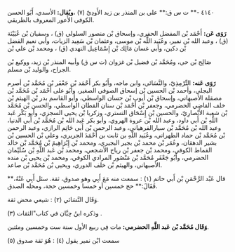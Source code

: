 ٤١٤٠ -** ت س ق:** علي بن المنذر بن زيد الأَودِيّ (٧) ،**ويُقال:** الأسدي، أَبُو الحسن الكوفي الأَعور المعروف بالطريقي.

**رَوَى عَن:** أَحْمَد بْن المفضل الحفري، وإسحاق بْن منصور السلولي (ق) ، وسفيان بْن عُيَيْنَة (ق) ، وعبد الله بْن نمير، وعُبَيد اللَّه بْن موسى، وعثمان بْن سَعِيد الزيات، وأبي نعيم الفضل بْن دكين، وأبي غسان مَالِك بْن إِسْمَاعِيل النهدي (ق) ، ومحمد بْن علي بْن

صَالِح بْن حي، ومُحَمَّد بْن فضيل بْن غزوان (ت س ق) وأبيه المنذر بْن زيد، ووكيع بْن الجراح، والوليد بْن مسلم.

**رَوَى عَنه:** التِّرْمِذِيّ، والنَّسَائي، وابن ماجه، وأَبُو بكر أَحْمَد بْن جَعْفَر بْن مُحَمَّد بْن أصرم البجلي، وأحمد بْن الحسين بْن إسحاق الصوفي الصغير، وأَبُو على أَحْمَد بْن مُحَمَّد بْن مصقلة الأصبهاني، وإسحاق بْن أيوب بْن حسان الواسطي، وأبو القاسم بدر بْن الهيثم بْن خلف القاضي الحضرمي، وجعفر بْن أَحْمَد بْن سنان القطان الواسطي، والحسن بْن مُحَمَّد بْن شعبة الأَنْصارِيّ، والحسين بْن إِسْحَاق التستري، وزكريا بْن يحيى السجزي، وأبو بَكْر عَبد اللَّهِ بْن أَبي داود، وعبد الله بْن عروة الهروي، وأبو بكر عَبد الله بْن مُحَمَّد بْن أَبي الدنيا، وعبد الله بْن مُحَمَّد بْن سيارالفرهياني، وعبد الرحمن بْن أَبي حَاتِم الرازي، وعبد الرحمن بْن مُحَمَّد بْن حماد الطهراني، وعُبَيد اللَّهِ بن ثابت بن أَحْمَدَ الجريري، وعلي بْن الحسين بْن بشير الدهقان، وعُمَر بْن محمد بْن بجير البجيري، ومحمد بْن إِبْرَاهِيمَ بْن مُحَمَّد بْن خالد القماط الكوفي، ومحمد بْن جعفر بْن رياح الأشجعي، ومحمد بْن عَبد اللَّهِ بْن سُلَيْمان الحضرمي، وأَبُو جَعْفَر مُحَمَّد بْن مَنْصُور المرادي الكوفي، ومحمد بْن يحيى بْن منده الأصبهاني، والهيثم بْن خلف الدوري، ويحيى بْن مُحَمَّد بْن صاعد.

قال عَبْد الرَّحْمَنِ بْن أَبي حاتم (١) : سمعت منه مَعَ أَبِي وهو صدوق، ثقة. سئل أَبِي عَنْهُ،** فَقَالَ:** حج خمسين أو خمسا وخمسين حجة، ومحله الصدق.

وَقَال النَّسَائي (٢) : شيعي محض ثقة.

وذكره ابنُ حِبَّان في كتاب"الثقات (٣) .

**وَقَال مُحَمَّد بْن عَبد اللَّهِ الحضرمي:** مات فِي ربيع الأول سنة ست وخمسين ومئتين.

سمعت ابْن نمير يقول (٤) : هُوَ ثقة صدوق (٥)